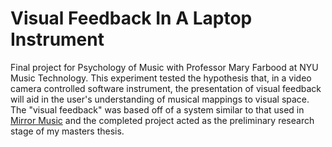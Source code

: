 # Visual Feedback In A Laptop Instrument

Final project for Psychology of Music with Professor Mary Farbood at NYU Music Technology. This experiment tested the hypothesis that, in a video camera controlled software instrument, the presentation of visual feedback will aid in the user's understanding of musical mappings to visual space. The "visual feedback" was based off of a system similar to that used in [Mirror Music](https://github.com/mdquigley/mdquigley.github.io/tree/master/portfolio/mirror-music_src) and the completed project acted as the preliminary research stage of my masters thesis.
